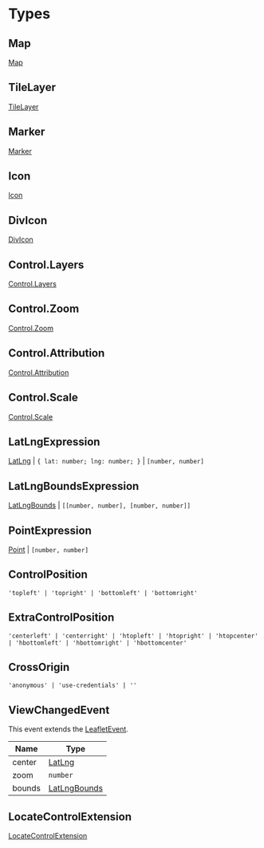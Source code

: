 # Types

## Map

[Map](https://leafletjs.com/reference.html#map)

## TileLayer

[TileLayer](https://leafletjs.com/reference.html#tilelayer)

## Marker

[Marker](https://leafletjs.com/reference.html#marker)

## Icon

[Icon](https://leafletjs.com/reference.html#icon)

## DivIcon

[DivIcon](https://leafletjs.com/reference.html#divicon)

## Control.Layers

[Control.Layers](https://leafletjs.com/reference.html#control-layers)

## Control.Zoom

[Control.Zoom](https://leafletjs.com/reference.html#control-zoom)

## Control.Attribution

[Control.Attribution](https://leafletjs.com/reference.html#control-attribution)

## Control.Scale

[Control.Scale](https://leafletjs.com/reference.html#control-scale)

## LatLngExpression

[LatLng](https://leafletjs.com/reference.html#latlng) | `{ lat: number; lng: number; }` | `[number, number]`

## LatLngBoundsExpression

[LatLngBounds](https://leafletjs.com/reference.html#latlngbounds) | `[[number, number], [number, number]]`

## PointExpression

[Point](https://leafletjs.com/reference.html#point) | `[number, number]`

## ControlPosition

`'topleft' | 'topright' | 'bottomleft' | 'bottomright'`

## ExtraControlPosition

`'centerleft' | 'centerright' | 'htopleft' | 'htopright' | 'htopcenter' | 'hbottomleft' | 'hbottomright' | 'hbottomcenter'`

## CrossOrigin

`'anonymous' | 'use-credentials' | ''`

## ViewChangedEvent

This event extends the [LeafletEvent](https://leafletjs.com/reference.html#event-property).

| Name   | Type                                                              |
| ------ | ----------------------------------------------------------------- |
| center | [LatLng](https://leafletjs.com/reference.html#latlng)             |
| zoom   | `number`                                                          |
| bounds | [LatLngBounds](https://leafletjs.com/reference.html#latlngbounds) |

## LocateControlExtension

[LocateControlExtension](https://github.com/nikolaynau/vue-use-leaflet/blob/master/src/useLeafletLocateControl/extension.ts)
